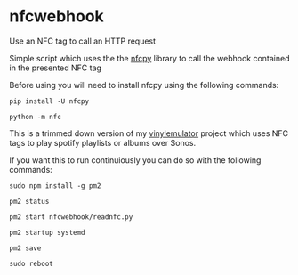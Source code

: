 # nfcwebhook
Use an NFC tag to call an HTTP request

Simple script which uses the the <a href="https://github.com/nfcpy/nfcpy">nfcpy</a> library to call the webhook contained in the presented NFC tag

Before using you will need to install nfcpy using the following commands:

<code>pip install -U nfcpy</code>

<code>python -m nfc</code>


This is a trimmed down version of my <a href="https://github.com/hankhank10/vinylemulator">vinylemulator</a> project which uses NFC tags to play spotify playlists or albums over Sonos.

If you want this to run continuiously you can do so with the following commands:

<code>sudo npm install -g pm2</code>

<code>pm2 status</code>

<code>pm2 start nfcwebhook/readnfc.py</code>

<code>pm2 startup systemd</code>

<code>pm2 save</code>

<code>sudo reboot</code>

